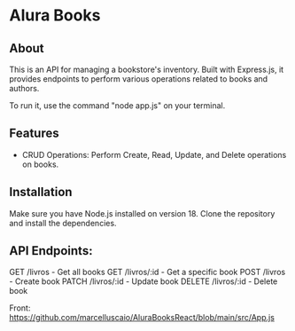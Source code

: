 # Alura Books

## About

This is an API for managing a bookstore's inventory. Built with Express.js, it provides endpoints to perform various operations related to books and authors.

To run it, use the command "node app.js" on your terminal.

## Features

- CRUD Operations: Perform Create, Read, Update, and Delete operations on books.

## Installation

Make sure you have Node.js installed on version 18. Clone the repository and install the dependencies.

## API Endpoints:

GET /livros - Get all books
GET /livros/:id - Get a specific book
POST /livros - Create book
PATCH /livros/:id - Update book
DELETE /livros/:id - Delete book

Front: https://github.com/marcelluscaio/AluraBooksReact/blob/main/src/App.js
